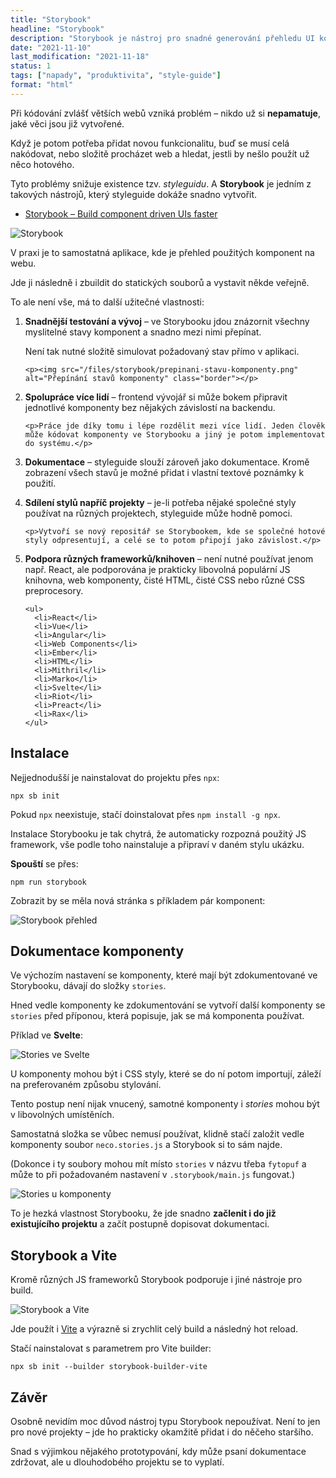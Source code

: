 ```yaml
---
title: "Storybook"
headline: "Storybook"
description: "Storybook je nástroj pro snadné generování přehledu UI komponent."
date: "2021-11-10"
last_modification: "2021-11-18"
status: 1
tags: ["napady", "produktivita", "style-guide"]
format: "html"
---
```


<p>Při kódování zvlášť větších webů vzniká problém – nikdo už si <b>nepamatuje</b>, jaké věci jsou již vytvořené.</p>

<p>Když je potom potřeba přidat novou funkcionalitu, buď se musí celá nakódovat, nebo složitě procházet web a hledat, jestli by nešlo použít už něco hotového.</p>

<p>Tyto problémy snižuje existence tzv. <i>styleguidu</i>. A <b>Storybook</b> je jedním z takových nástrojů, který styleguide dokáže snadno vytvořit.</p>

<div class="external-content">
  <ul>
    <li>
      <a href="https://storybook.js.org">Storybook – Build component driven UIs faster</a>
    </li>
  </ul>
</div>

<p><img src="/files/storybook/storybook.png" alt="Storybook" class="border"></p>




























<p>V praxi je to samostatná aplikace, kde je přehled použitých komponent na webu.</p>

<p>Jde ji následně i zbuildit do statických souborů a vystavit někde veřejně.</p>

<p>To ale není vše, má to další užitečné vlastnosti:</p>

<ol>
  <li>
    <p><b>Snadnější testování a vývoj</b> – ve Storybooku jdou znázornit všechny myslitelné stavy komponent a snadno mezi nimi přepínat.</p>
    <p>Není tak nutné složitě simulovat požadovaný stav přímo v aplikaci.</p>
    
    <p><img src="/files/storybook/prepinani-stavu-komponenty.png" alt="Přepínání stavů komponenty" class="border"></p>
    
    
    
    
    
    
    
    
    
    
    
    
    
    
  </li>
  
  <li>
    <p><b>Spolupráce více lidí</b> – frontend vývojář si může bokem připravit jednotlivé komponenty bez nějakých závislostí na backendu.</p>
    
    <p>Práce jde díky tomu i lépe rozdělit mezi více lidí. Jeden člověk může kódovat komponenty ve Storybooku a jiný je potom implementovat do systému.</p>
  </li>
  
  <li>
    <p><b>Dokumentace</b> – styleguide slouží zároveň jako dokumentace. Kromě zobrazení všech stavů je možné přidat i vlastní textové poznámky k použití.</p>
  </li>
  
  <li>
    <p><b>Sdílení stylů napříč projekty</b> – je-li potřeba nějaké společné styly používat na různých projektech, styleguide může hodně pomoci.</p>
    
    <p>Vytvoří se nový repositář se Storybookem, kde se společné hotové styly odpresentují, a celé se to potom připojí jako závislost.</p>
  </li>
  
  <li>
    <p><b>Podpora různých frameworků/knihoven</b> – není nutné používat jenom např. React, ale podporována je prakticky libovolná populární JS knihovna, web komponenty, čisté HTML, čisté CSS nebo různé CSS preprocesory.</p>
    
    <ul>
      <li>React</li>
      <li>Vue</li>
      <li>Angular</li>
      <li>Web Components</li>
      <li>Ember</li>
      <li>HTML</li>
      <li>Mithril</li>
      <li>Marko</li>
      <li>Svelte</li>
      <li>Riot</li>
      <li>Preact</li>
      <li>Rax</li>
    </ul>
  </li>
</ol>






<h2 id="instalace">Instalace</h2>

<p>Nejjednodušší je nainstalovat do projektu přes <code>npx</code>:</p>

<pre><code>npx sb init</code></pre>







<p>Pokud <code>npx</code> neexistuje, stačí doinstalovat přes <code>npm install -g npx</code>.</p>

<p>Instalace Storybooku je tak chytrá, že automaticky rozpozná použitý JS framework, vše podle toho nainstaluje a připraví v daném stylu ukázku.</p>

<p><b>Spouští</b> se přes:</p>

<pre><code>npm run storybook</code></pre>




<p>Zobrazit by se měla nová stránka s příkladem pár komponent:</p>

<p><img src="/files/storybook/storybook-prehled.png" alt="Storybook přehled" class="border"></p>




























<h2 id="dokumentace">Dokumentace komponenty</h2>

<p>Ve výchozím nastavení se komponenty, které mají být zdokumentované ve Storybooku, dávají do složky <code>stories</code>.</p>

<p>Hned vedle komponenty ke zdokumentování se vytvoří další komponenty se <code>stories</code> před příponou, která popisuje, jak se má komponenta používat.</p>

<p>Příklad ve <b>Svelte</b>:</p>

<p><img src="/files/storybook/stories-ve-svelte.png" alt="Stories ve Svelte" class="border"></p>



















<p>U komponenty mohou být i CSS styly, které se do ní potom importují, záleží na preferovaném způsobu stylování.</p>

<p>Tento postup není nijak vnucený, samotné komponenty i <i>stories</i> mohou být v libovolných umístěních.</p>

<p>Samostatná složka se vůbec nemusí používat, klidně stačí založit vedle komponenty soubor <code>neco.stories.js</code> a Storybook si to sám najde.</p>

<p>(Dokonce i ty soubory mohou mít místo <code>stories</code> v názvu třeba <code>fytopuf</code> a může to při požadovaném nastavení v <code>.storybook/main.js</code> fungovat.)</p>

<p><img src="/files/storybook/stories-u-komponenty.png" alt="Stories u komponenty" class="border"></p>














<p>To je hezká vlastnost Storybooku, že jde snadno <b>začlenit i do již existujícího projektu</b> a začít postupně dopisovat dokumentaci.</p>



<h2 id="vite">Storybook a Vite</h2>

<p>Kromě různých JS frameworků Storybook podporuje i jiné nástroje pro build.</p>

<p><img src="/files/storybook/storybook-a-vite.png" alt="Storybook a Vite" class="border"></p>



























<p>Jde použít i <a href="/vite">Vite</a> a výrazně si zrychlit celý build a následný hot reload.</p>

<p>Stačí nainstalovat s parametrem pro Vite builder:</p>

<pre><code>npx sb init --builder storybook-builder-vite</code></pre>




<h2 id="zaver">Závěr</h2>

<p>Osobně nevidím moc důvod nástroj typu Storybook nepoužívat. Není to jen pro nové projekty – jde ho prakticky okamžitě přidat i do něčeho staršího.</p>

<p>Snad s výjimkou nějakého prototypování, kdy může psaní dokumentace zdržovat, ale u dlouhodobého projektu se to vyplatí.</p>